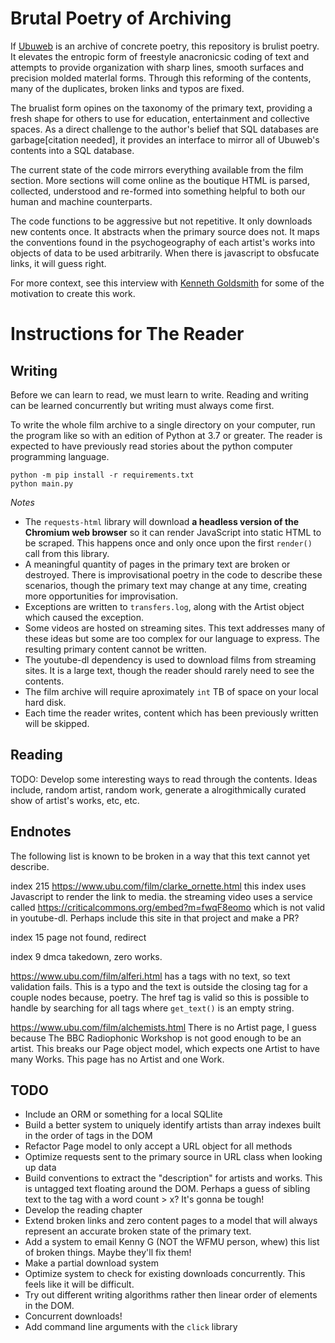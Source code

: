 # Brutal Poetry of Archiving

If [Ubuweb](https://www.ubu.com) is an archive of concrete poetry, this repository is brulist poetry. It elevates the entropic form of
freestyle anacronicsic coding of text and attempts to provide organization with sharp lines, smooth surfaces
and precision molded materlal forms. Through this reforming of the contents, many of the duplicates, broken links and typos are fixed.

The brualist form opines on the taxonomy of the primary text, providing a fresh shape for others to use
for education, entertainment and collective spaces. As a direct challenge to the author's belief that SQL databases are garbage[citation needed], it provides an interface to mirror all of Ubuweb's contents into a SQL database.

The current state of the code mirrors everything available from the film section. More sections will come online as the boutique HTML is parsed, collected, understood and re-formed into something helpful to both our human and machine counterparts.

The code functions to be aggressive but not repetitive. It only downloads new contents once. It abstracts when the primary source does not. It maps the conventions found in the psychogeography of each artist's works into objects of data to be used arbitrarily. When there is javascript to obsfucate links, it will guess right.

For more context, see this interview with [Kenneth Goldsmith](https://vimeo.com/60377169) for some of the motivation to create this work.

# Instructions for The Reader

## Writing

Before we can learn to read, we must learn to write. Reading and writing can be learned concurrently but writing must always come first.

To write the whole film archive to a single directory on your computer, run the program like so with an edition of Python at 3.7 or greater. The reader is expected to have previously read stories about the python computer programming language.
```
python -m pip install -r requirements.txt
python main.py
```

*Notes* 

* The `requests-html` library will download **a headless version of the Chromium web browser** so it can render JavaScript into static HTML to be scraped. This happens once and only once upon the first `render()` call from this library.
* A meaningful quantity of pages in the primary text are broken or destroyed. There is improvisational poetry in 
  the code to describe these scenarios, though the primary text may change at any time, creating more opportunities
  for improvisation.
* Exceptions are written to `transfers.log`, along with the Artist object which caused the exception.
* Some videos are hosted on streaming sites. This text addresses many of these ideas but some are too complex for
  our language to express. The resulting primary content cannot be written.
* The youtube-dl dependency is used to download films from streaming sites. It is a large text, though the reader
  should rarely need to see the contents.
* The film archive will require aproximately `int` TB of space on your local hard disk.
* Each time the reader writes, content which has been previously written will be skipped.

## Reading

TODO: Develop some interesting ways to read through the contents. Ideas include, random artist, random work, generate a alrogithmically curated show of artist's works, etc, etc.

## Endnotes

The following list is known to be broken in a way that this text cannot yet describe.

index 215
https://www.ubu.com/film/clarke_ornette.html
this index uses Javascript to render the link to media. the
streaming video uses a service called https://criticalcommons.org/embed?m=fwqF8eomo
which is not valid in youtube-dl. Perhaps include this site in that project and make a PR?

index 15 page not found, redirect

index 9 dmca takedown, zero works.

https://www.ubu.com/film/alferi.html
has a tags with no text, so text validation fails.
This is a typo and the text is outside the closing tag for a couple nodes because, poetry.
The href tag is valid so this is possible to handle by searching for all <a> tags where `get_text()` is an empty string.

https://www.ubu.com/film/alchemists.html
There is no Artist page, I guess because The BBC Radiophonic Workshop is not good enough to be an artist.
This breaks our Page object model, which expects one Artist to have many Works. This page has no Artist
and one Work.

## TODO

* Include an ORM or something for a local SQLlite
* Build a better system to uniquely identify artists than array indexes built in the order of <a> tags in the DOM
* Refactor Page model to only accept a URL object for all methods
* Optimize requests sent to the primary source in URL class when looking up data
* Build conventions to extract the "description" for artists and works. This is untagged text floating around the DOM.  Perhaps a guess of sibling text to the <table> tag with a word count > x? It's gonna be tough!
* Develop the reading chapter
* Extend broken links and zero content pages to a model that will always represent an accurate broken state of the primary text.
* Add a system to email Kenny G (NOT the WFMU person, whew) this list of broken things. Maybe they'll fix them!
* Make a partial download system
* Optimize system to check for existing downloads concurrently. This feels like it will be difficult.
* Try out different writing algorithms rather then linear order of <a> elements in the DOM.
* Concurrent downloads!
* Add command line arguments with the `click` library
